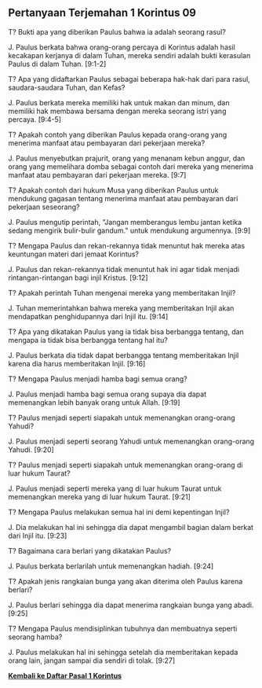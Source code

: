 ## Pertanyaan Terjemahan 1 Korintus 09 ##

T? Bukti apa yang diberikan Paulus bahwa ia adalah seorang rasul?

J. Paulus berkata bahwa orang-orang percaya di Korintus adalah hasil kecakapan kerjanya di dalam Tuhan, mereka sendiri adalah bukti kerasulan Paulus di dalam Tuhan. [9:1-2]

T? Apa yang didaftarkan Paulus sebagai beberapa hak-hak dari para rasul, saudara-saudara Tuhan, dan Kefas?

J. Paulus berkata mereka memiliki hak untuk makan dan minum, dan memiliki hak membawa bersama dengan mereka seorang istri yang percaya. [9:4-5]

T? Apakah contoh yang diberikan Paulus kepada orang-orang yang menerima manfaat atau pembayaran dari pekerjaan mereka?

J. Paulus menyebutkan prajurit, orang yang menanam kebun anggur, dan orang yang memelihara domba sebagai contoh dari mereka yang menerima manfaat atau pembayaran dari pekerjaan mereka. [9:7]

T? Apakah contoh dari hukum Musa yang diberikan Paulus untuk mendukung gagasan tentang menerima manfaat atau pembayaran dari pekerjaan seseorang?

J. Paulus mengutip perintah, "Jangan memberangus lembu jantan ketika sedang mengirik bulir-bulir gandum." untuk mendukung argumennya. [9:9]

T? Mengapa Paulus dan rekan-rekannya tidak menuntut hak mereka atas keuntungan materi dari jemaat Korintus?

J. Paulus dan rekan-rekannya tidak menuntut hak ini agar tidak menjadi rintangan-rintangan bagi injil Kristus. [9:12]

T? Apakah perintah Tuhan mengenai mereka yang memberitakan Injil?

J. Tuhan memerintahkan bahwa mereka yang memberitakan Injil akan mendapatkan penghidupannya dari Injil itu. [9:14]

T? Apa yang dikatakan Paulus yang ia tidak bisa berbangga tentang, dan mengapa ia tidak bisa berbangga tentang hal itu?

J. Paulus berkata dia tidak dapat berbangga tentang memberitakan Injil karena dia harus memberitakan Injil. [9:16]

T? Mengapa Paulus menjadi hamba bagi semua orang?

J. Paulus menjadi hamba bagi semua orang supaya dia dapat memenangkan lebih banyak orang untuk Allah. [9:19]

T? Paulus menjadi seperti siapakah untuk memenangkan orang-orang Yahudi?

J. Paulus menjadi seperti seorang Yahudi untuk memenangkan orang-orang Yahudi. [9:20]

T? Paulus menjadi seperti siapakah untuk memenangkan orang-orang di luar hukum Taurat?

J. Paulus menjadi seperti mereka yang di luar hukum Taurat untuk memenangkan mereka yang di luar hukum Taurat. [9:21]

T? Mengapa Paulus melakukan semua hal ini demi kepentingan Injil?

J. Dia melakukan hal ini sehingga dia dapat mengambil bagian dalam berkat dari Injil itu. [9:23]

T? Bagaimana cara berlari yang dikatakan Paulus?

J. Paulus berkata berlarilah untuk memenangkan hadiah. [9:24]

T? Apakah jenis rangkaian bunga yang akan diterima oleh Paulus karena berlari?

J. Paulus berlari sehingga dia dapat menerima rangkaian bunga yang abadi. [9:25]

T? Mengapa Paulus mendisiplinkan tubuhnya dan membuatnya seperti seorang hamba?

J. Paulus melakukan hal ini sehingga setelah dia memberitakan kepada orang lain, jangan sampai dia sendiri di tolak. [9:27]

__[Kembali ke Daftar Pasal 1 Korintus](./)__

